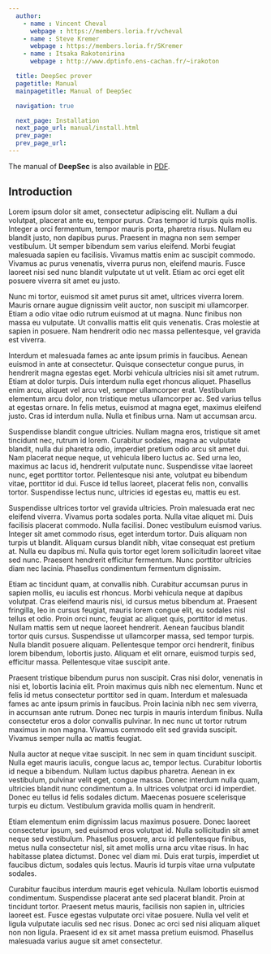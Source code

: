 ```yaml
---
  author:
    - name : Vincent Cheval
      webpage : https://members.loria.fr/vcheval
    - name : Steve Kremer
      webpage : https://members.loria.fr/SKremer
    - name : Itsaka Rakotonirina
      webpage : http://www.dptinfo.ens-cachan.fr/~irakoton

  title: DeepSec prover
  pagetitle: Manual
  mainpagetitle: Manual of DeepSec

  navigation: true

  next_page: Installation
  next_page_url: manual/install.html
  prev_page:
  prev_page_url:
---
```


The manual of **DeepSec** is also available in [PDF](manual.pdf "PDF manual of the DeepSec prover").

## Introduction

Lorem ipsum dolor sit amet, consectetur adipiscing elit. Nullam a dui volutpat, placerat ante eu, tempor purus. Cras tempor id turpis quis mollis. Integer a orci fermentum, tempor mauris porta, pharetra risus. Nullam eu blandit justo, non dapibus purus. Praesent in magna non sem semper vestibulum. Ut semper bibendum sem varius eleifend. Morbi feugiat malesuada sapien eu facilisis. Vivamus mattis enim ac suscipit commodo. Vivamus ac purus venenatis, viverra purus non, eleifend mauris. Fusce laoreet nisi sed nunc blandit vulputate ut ut velit. Etiam ac orci eget elit posuere viverra sit amet eu justo.

Nunc mi tortor, euismod sit amet purus sit amet, ultrices viverra lorem. Mauris ornare augue dignissim velit auctor, non suscipit mi ullamcorper. Etiam a odio vitae odio rutrum euismod at ut magna. Nunc finibus non massa eu vulputate. Ut convallis mattis elit quis venenatis. Cras molestie at sapien in posuere. Nam hendrerit odio nec massa pellentesque, vel gravida est viverra.

Interdum et malesuada fames ac ante ipsum primis in faucibus. Aenean euismod in ante at consectetur. Quisque consectetur congue purus, in hendrerit magna egestas eget. Morbi vehicula ultricies nisi sit amet rutrum. Etiam at dolor turpis. Duis interdum nulla eget rhoncus aliquet. Phasellus enim arcu, aliquet vel arcu vel, semper ullamcorper erat. Vestibulum elementum arcu dolor, non tristique metus ullamcorper ac. Sed varius tellus at egestas ornare. In felis metus, euismod at magna eget, maximus eleifend justo. Cras id interdum nulla. Nulla et finibus urna. Nam ut accumsan arcu.

Suspendisse blandit congue ultricies. Nullam magna eros, tristique sit amet tincidunt nec, rutrum id lorem. Curabitur sodales, magna ac vulputate blandit, nulla dui pharetra odio, imperdiet pretium odio arcu sit amet dui. Nam placerat neque neque, ut vehicula libero luctus ac. Sed urna leo, maximus ac lacus id, hendrerit vulputate nunc. Suspendisse vitae laoreet nunc, eget porttitor tortor. Pellentesque nisi ante, volutpat eu bibendum vitae, porttitor id dui. Fusce id tellus laoreet, placerat felis non, convallis tortor. Suspendisse lectus nunc, ultricies id egestas eu, mattis eu est.

Suspendisse ultrices tortor vel gravida ultricies. Proin malesuada erat nec eleifend viverra. Vivamus porta sodales porta. Nulla vitae aliquet mi. Duis facilisis placerat commodo. Nulla facilisi. Donec vestibulum euismod varius. Integer sit amet commodo risus, eget interdum tortor. Duis aliquam non turpis ut blandit. Aliquam cursus blandit nibh, vitae consequat est pretium at. Nulla eu dapibus mi. Nulla quis tortor eget lorem sollicitudin laoreet vitae sed nunc. Praesent hendrerit efficitur fermentum. Nunc porttitor ultricies diam nec lacinia. Phasellus condimentum fermentum dignissim.

Etiam ac tincidunt quam, at convallis nibh. Curabitur accumsan purus in sapien mollis, eu iaculis est rhoncus. Morbi vehicula neque at dapibus volutpat. Cras eleifend mauris nisi, id cursus metus bibendum at. Praesent fringilla, leo in cursus feugiat, mauris lorem congue elit, eu sodales nisl tellus et odio. Proin orci nunc, feugiat ac aliquet quis, porttitor id metus. Nullam mattis sem ut neque laoreet hendrerit. Aenean faucibus blandit tortor quis cursus. Suspendisse ut ullamcorper massa, sed tempor turpis. Nulla blandit posuere aliquam. Pellentesque tempor orci hendrerit, finibus lorem bibendum, lobortis justo. Aliquam et elit ornare, euismod turpis sed, efficitur massa. Pellentesque vitae suscipit ante.

Praesent tristique bibendum purus non suscipit. Cras nisi dolor, venenatis in nisi et, lobortis lacinia elit. Proin maximus quis nibh nec elementum. Nunc et felis id metus consectetur porttitor sed in quam. Interdum et malesuada fames ac ante ipsum primis in faucibus. Proin lacinia nibh nec sem viverra, in accumsan ante rutrum. Donec nec turpis in mauris interdum finibus. Nulla consectetur eros a dolor convallis pulvinar. In nec nunc ut tortor rutrum maximus in non magna. Vivamus commodo elit sed gravida suscipit. Vivamus semper nulla ac mattis feugiat.

Nulla auctor at neque vitae suscipit. In nec sem in quam tincidunt suscipit. Nulla eget mauris iaculis, congue lacus ac, tempor lectus. Curabitur lobortis id neque a bibendum. Nullam luctus dapibus pharetra. Aenean in ex vestibulum, pulvinar velit eget, congue massa. Donec interdum nulla quam, ultricies blandit nunc condimentum a. In ultrices volutpat orci id imperdiet. Donec eu tellus id felis sodales dictum. Maecenas posuere scelerisque turpis eu dictum. Vestibulum gravida mollis quam in hendrerit.

Etiam elementum enim dignissim lacus maximus posuere. Donec laoreet consectetur ipsum, sed euismod eros volutpat id. Nulla sollicitudin sit amet neque sed vestibulum. Phasellus posuere, arcu id pellentesque finibus, metus nulla consectetur nisl, sit amet mollis urna arcu vitae risus. In hac habitasse platea dictumst. Donec vel diam mi. Duis erat turpis, imperdiet ut faucibus dictum, sodales quis lectus. Mauris id turpis vitae urna vulputate sodales.

Curabitur faucibus interdum mauris eget vehicula. Nullam lobortis euismod condimentum. Suspendisse placerat ante sed placerat blandit. Proin at tincidunt tortor. Praesent metus mauris, facilisis non sapien in, ultricies laoreet est. Fusce egestas vulputate orci vitae posuere. Nulla vel velit et ligula vulputate iaculis sed nec risus. Donec ac orci sed nisi aliquam aliquet non non ligula. Praesent id ex sit amet massa pretium euismod. Phasellus malesuada varius augue sit amet consectetur.
